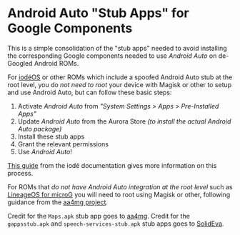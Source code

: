 # Android Auto "Stub Apps" for Google Components

This is a simple consolidation of the "stub apps" needed to avoid installing the corresponding Google components needed to use *Android Auto* on de-Googled Android ROMs.

For [iodéOS](https://iode.tech) or other ROMs which include a spoofed Android Auto stub at the root level, you do *not need to root* your device with Magisk or other to setup and use Android Auto, but can follow these basic steps:
1. Activate *Android Auto* from *"System Settings > Apps > Pre-Installed Apps"*
2. Update *Android Auto* from the Aurora Store *(to install the actual Android Auto package)*
3. Install these stub apps
4. Grant the relevant permissions
5. Use *Android Auto*!

[This guide](https://iode.tech/documentation/android-auto/) from the iodé documentation gives more information on this process.

For ROMs that *do not have Android Auto integration at the root level* such as [LineageOS for microG](https://lineage.microg.org) you will need to root using Magisk or other, following guidance from the [aa4mg project](https://github.com/sn-00-x/aa4mg/).

Credit for the `Maps.apk` stub app goes to [aa4mg](https://github.com/sn-00-x/aa4mg/). Credit for the `gappsstub.apk` and `speech-services-stub.apk` stub apps goes to [SolidEva](https://github.com/SolidEva/android-auto-stub/).